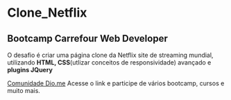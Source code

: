 # Clone_Netflix
## Bootcamp Carrefour Web Developer

O desafio é criar uma página clone da Netflix site de streaming mundial, utilizando **HTML, CSS**(utlizar conceitos de responsividade) avançado e **plugins JQuery**

[Comunidade Dio.me](https://dio.me/sign-up?ref=NU8Q2PRFTI) Acesse o link e participe de vários bootcamp, cursos e muito mais.
